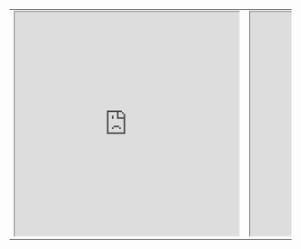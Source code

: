 <table>
<tr>
<td width="50%">
<iframe width="400" height="400"
        src="https://root.cern/js/latest/?nobrowser&file=https://ribf.riken.jp/~phong/onlinefiles/halflives.root&item=halflives&opt=colz;logz;nostat?monitoring=1000">
</iframe>
</td>
<td width="50%">
<iframe width="400" height="400"
        src="https://root.cern/js/latest/?nobrowser&file=https://ribf.riken.jp/~phong/onlinefiles/halflives.root&item=halflives&opt=colz;logz;nostat?monitoring=1000">
</iframe>
</td>
</tr>
</table>
